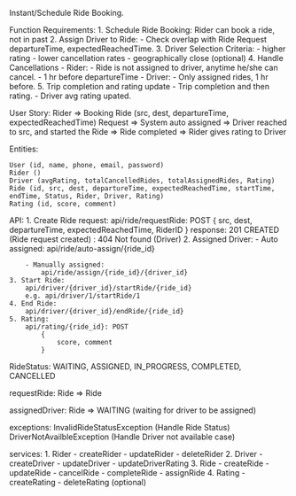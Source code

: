 Instant/Schedule Ride Booking.

Function Requirements:
	1. Schedule Ride Booking: Rider can book a ride, not in past
	2. Assign Driver to Ride:
		- Check overlap with Ride Request departureTime, expectedReachedTime.
	3. Driver Selection Criteria:
		- higher rating
		- lower cancellation rates
		- geographically close (optional)
	4. Handle Cancellations
		- Rider: 
			- Ride is not assigned to driver, anytime he/she can cancel.
			- 1 hr before departureTime
		- Driver:
			- Only assigned rides, 1 hr before.
	5. Trip completion and rating update
		- Trip completion and then rating.
		- Driver avg rating upated.

User Story:
	Rider 
		=> Booking Ride (src, dest, departureTime, expectedReachedTime) Request 
		=> System auto assigned
		=> Driver reached to src, and started the Ride
		=> Ride completed
		=> Rider gives rating to Driver 

Entities:

	User (id, name, phone, email, password)
	Rider ()
	Driver (avgRating, totalCancelledRides, totalAssignedRides, Rating)	
	Ride (id, src, dest, departureTime, expectedReachedTime, startTime, endTime, Status, Rider, Driver, Rating)
	Rating (id, score, comment)

API:
	1. Create Ride request:
		api/ride/requestRide: POST
			{
				src, dest, departureTime, expectedReachedTime, RiderID
			}
		response: 201 CREATED (Ride request created)
				: 404 Not found (Driver)
	2. Assigned Driver:
		- Auto assigned:
			api/ride/auto-assign/{ride_id}
			
		- Manually assigned:
			api/ride/assign/{ride_id}/{driver_id}
	3. Start Ride:
		api/driver/{driver_id}/startRide/{ride_id}
		e.g. api/driver/1/startRide/1
	4. End Ride:
		api/driver/{driver_id}/endRide/{ride_id}
	5. Rating:
		api/rating/{ride_id}: POST
			{
				score, comment
			}

RideStatus: WAITING, ASSIGNED, IN_PROGRESS, COMPLETED, CANCELLED

requestRide:
	Ride => 
	Ride 
	
assignedDriver:
	Ride => WAITING (waiting for driver to be assigned)
	
exceptions:
	InvalidRideStatusException (Handle Ride Status)
	DriverNotAvailbleException (Handle Driver not available case)

services:
	1. Rider
		- createRider
		- updateRider
		- deleteRider
	2. Driver
		- createDriver
		- updateDriver
		- updateDriverRating
	3. Ride 
		- createRide
		- updateRide
		- cancelRide
		- completeRide
		- assignRide
	4. Rating 
		- createRating
		- deleteRating (optional)
	
